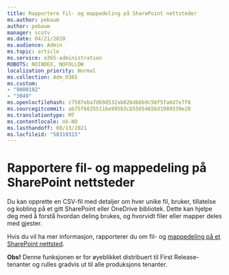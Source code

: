 ```yaml
---
title: Rapportere fil- og mappedeling på SharePoint nettsteder
ms.author: pebaum
author: pebaum
manager: scotv
ms.date: 04/21/2020
ms.audience: Admin
ms.topic: article
ms.service: o365-administration
ROBOTS: NOINDEX, NOFOLLOW
localization_priority: Normal
ms.collection: Adm_O365
ms.custom:
- "9000192"
- "3049"
ms.openlocfilehash: c7587eba7d69d532ab026db6b9c56f5fa6d7e7f8
ms.sourcegitcommit: ab75f66355116e995b3cb5505465b31989339e28
ms.translationtype: MT
ms.contentlocale: nb-NO
ms.lasthandoff: 08/13/2021
ms.locfileid: "58319315"
---
```

# <a name="report-on-file-and-folder-sharing-in-sharepoint-sites"></a>Rapportere fil- og mappedeling på SharePoint nettsteder

Du kan opprette en CSV-fil med detaljer om hver unike fil, bruker, tillatelse og kobling på et gitt SharePoint eller OneDrive bibliotek. Dette kan hjelpe deg med å forstå hvordan deling brukes, og hvorvidt filer eller mapper deles med gjester.

Hvis du vil ha mer informasjon, rapporterer du om fil- og [mappedeling på et SharePoint nettsted](https://docs.microsoft.com/sharepoint/sharing-reports).

**Obs!** Denne funksjonen er for øyeblikket distribuert til First Release-tenanter og rulles gradvis ut til alle produksjons tenanter.